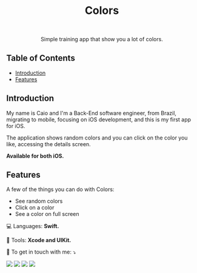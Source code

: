 <h1 align="center"> Colors </h1> <br>
<p align="center">
  Simple training app that show you a lot of colors.
</p>

## Table of Contents

- [Introduction](#introduction)
- [Features](#features)

## Introduction

My name is Caio and I'm a Back-End software engineer, from Brazil, migrating to mobile, focusing on iOS development, and this is my first app for iOS.

The application shows random colors and you can click on the color you like, accessing the details screen.

**Available for both iOS.**

## Features

A few of the things you can do with Colors:

* See random colors
* Click on a color
* See a color on full screen 
<p align="left">
  💻 Languages: <strong>Swift.</strong>
</p>

<p align="left">
  💼 Tools: <strong>Xcode and UIKit.</strong>
</p>

<p align="left">
  📩 To get in touch with me: ⤵️
</p>

<p align="left">
  <a href="#" alt="Gmail">
  <img src="https://img.shields.io/badge/-Gmail-FF0000?style=flat-square&labelColor=FF0000&logo=gmail&logoColor=white&link=caiomotamarinho22@gmail.com" /></a>
  <a href="#" alt="Linkedin">
  <img src="https://img.shields.io/badge/-Linkedin-0e76a8?style=flat-square&logo=Linkedin&logoColor=white&link=https://www.linkedin.com/in/caio-marinho-5545551b3/" /></a>
  <a href="#" alt="Twitter">
  <img src="https://img.shields.io/badge/-Twitter-3b5998?style=flat-square&labelColor=3b5998&logo=twitter&logoColor=white&link=https://twitter.com/CaioMotaMarinh1"/></a>
  <a href="#" alt="Instagram">
  <img src="https://img.shields.io/badge/-Instagram-DF0174?style=flat-square&labelColor=DF0174&logo=instagram&logoColor=white&link=https://www.instagram.com/caiommarinho/"/></a>
</p>  